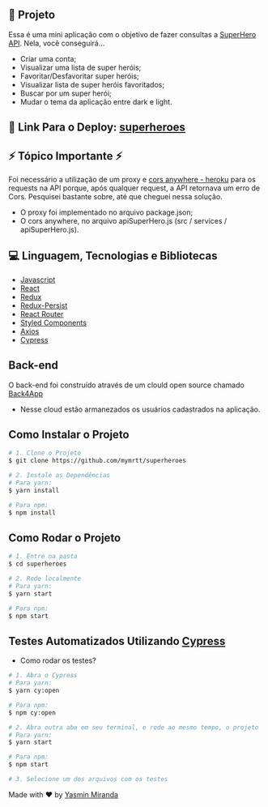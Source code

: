 ## 🚀 Projeto

Essa é uma mini aplicação com o objetivo de fazer consultas a [SuperHero API](https://superheroapi.com/). Nela, você conseguirá...
- Criar uma conta;
- Visualizar uma lista de super heróis;
- Favoritar/Desfavoritar super heróis;
- Visualizar lista de super heróis favoritados;
- Buscar por um super herói;
- Mudar o tema da aplicação entre dark e light.

## 🔭 Link Para o Deploy: [superheroes](https://mymrttsuperheroes.netlify.app/)

## ⚡ Tópico Importante ⚡
Foi necessário a utilização de um proxy e [cors anywhere - heroku](https://cors-anywhere.herokuapp.com) para os requests na API porque, após qualquer request, a API retornava um erro de Cors. Pesquisei bastante sobre, até que cheguei nessa solução.

- O proxy foi implementado no arquivo package.json;
- O cors anywhere, no arquivo apiSuperHero.js (src / services / apiSuperHero.js).

## 💻 Linguagem, Tecnologias e Bibliotecas 
- [Javascript](https://developer.mozilla.org/pt-BR/docs/Web/JavaScript)
- [React](https://reactjs.org)
- [Redux](https://redux.js.org/)
- [Redux-Persist](https://github.com/rt2zz/redux-persist)
- [React Router](https://reactrouter.com/web/guides/quick-start)
- [Styled Components](https://styled-components.com/)
- [Axios](https://github.com/axios/axios)
- [Cypress](https://www.cypress.io/)

## Back-end
O back-end foi construído através de um clould open source chamado [Back4App](https://www.back4app.com/)
- Nesse cloud estão armanezados os usuários cadastrados na aplicação. 

## Como Instalar o Projeto
```bash
# 1. Clone o Projeto
$ git clone https://github.com/mymrtt/superheroes

# 2. Instale as Dependências
# Para yarn:
$ yarn install

# Para npm:
$ npm install

```
## Como Rodar o Projeto
```bash
# 1. Entre na pasta
$ cd superheroes

# 2. Rode localmente
# Para yarn:
$ yarn start

# Para npm:
$ npm start
```

## Testes Automatizados Utilizando [Cypress](https://www.cypress.io/)

- Como rodar os testes?
```bash
# 1. Abra o Cypress
# Para yarn:
$ yarn cy:open

# Para npm:
$ npm cy:open

# 2. Abra outra aba em seu terminal, e rode ao mesmo tempo, o projeto
# Para yarn:
$ yarn start

# Para npm:
$ npm start

# 3. Selecione um dos arquivos com os testes

```


Made with ♥ by [Yasmin Miranda](https://www.linkedin.com/in/yasmin-miranda/)
